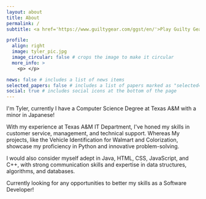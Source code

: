 ```yaml
---
layout: about
title: About
permalink: /
subtitle: <a href='https://www.guiltygear.com/ggst/en/'>Play Guilty Gear <3

profile:
  align: right
  image: tyler_pic.jpg
  image_circular: false # crops the image to make it circular
  more_info: >
    <p> </p>

news: false # includes a list of news items
selected_papers: false # includes a list of papers marked as "selected={true}"
social: true # includes social icons at the bottom of the page
---
```

I'm Tyler, currently I have a Computer Science Degree at Texas A&M with a minor in Japanese!

With my experience at Texas A&M IT Department, I've honed my skills in customer service, management, and technical support.
Whereas My projects, like the Vehicle Identification for Walmart and Colorization, showcase my proficiency in Python and innovative problem-solving. 

I would also consider myself adept in Java, HTML, CSS, JavaScript, and C++, with strong communication
skills and expertise in data structures, algorithms, and databases. 

Currently looking for any opportunities to better my skills as a Software Developer!

<!-- Write your biography here. Tell the world about yourself. Link to your favorite [subreddit](http://reddit.com). You can put a picture in, too. The code is already in, just name your picture `prof_pic.jpg` and put it in the `img/` folder.

Put your address / P.O. box / other info right below your picture. You can also disable any of these elements by editing `profile` property of the YAML header of your `_pages/about.md`. Edit `_bibliography/papers.bib` and Jekyll will render your [publications page](/al-folio/publications/) automatically.

Link to your social media connections, too. This theme is set up to use [Font Awesome icons](https://fontawesome.com/) and [Academicons](https://jpswalsh.github.io/academicons/), like the ones below. Add your Facebook, Twitter, LinkedIn, Google Scholar, or just disable all of them. -->
